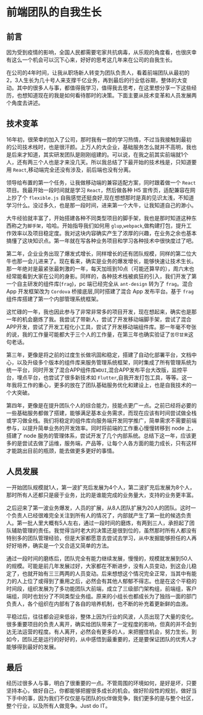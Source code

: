 # 前端团队的自我生长

## 前言

因为受到疫情的影响，全国人民都需要宅家共抗病毒，从乐观的角度看，也很庆幸有这么一个机会可以沉下心来，好好的思考这几年来在公司的自我生长。

在公司的4年时间，让我从职场新人转变为团队负责人，看着前端团队从最初的2，3人生长为几十号人来支撑千亿业务，再到最后的行业低谷期，整体的大变动。其中的很多人与事，都值得我学习，值得我去思考，在这里想分享一下这些经历，也想知道现在的我是如何看待那时的决策。下面主要从技术变革和人员发展两个角度去讲述。

## 技术变革

16年初，很荣幸的加入了公司，那时我有一腔的学习热情，不过当我接触到最初的公司技术栈时，也是很汗颜。上万人的大企业，基础服务怎么就并不高明，我也是后来才知道，其实研发团队是刚刚组建的。可以说，在我之前其实前端就1个人，还有两三个人也是才来没几天。所以我总结了下最开始的技术栈是，只知道要用 `React`,移动端完全还没有涉及，前后端也没有分离。

领导给布置的第一个任务，让我做移动端的兼容适配方案，同时跟着做一个 `React` 项目。我最开始一段时间就是学习 `React`，然后做各种 H5 宣传页，适配兼容在网上抄了个 `flexible.js` 自我感觉还挺良好,现在想想那时是真的见识太浅，不知道学习什么。没过多久，也是那一段时间，进来第一个大牛，让我知道自己的渺小。

大牛经验就丰富了，开始搭建各种不同类型项目的脚手架，我也是那时知道这种东西称之为`脚手架`，哈哈。开始指导我们如何用 `glup`,`webpack`,做构建打包，提升工作效率以及项目稳定度。我对这块内容确实产生了浓厚的兴趣，在业务之余也基本搞懂了这块知识点。第一年就在写各种业务项目和学习各种技术中很快度过了吧。

第二年，企业业务出现了爆发式增长，同样增长的还有团队规模，同样的第二位大牛也那一会儿进来了。现在看来，确实是业务的爆发增长，能够快速让技术生长。那一年绝对是最紧张最刺激的一年，每天加班到10点（可能还算早的），周六末也经常能看到大家在公司的身影。同样的，各种技术栈被疯狂的引入，我们开发了第一个自主研发的组件库(`frag`)，pc 端已经完全从 `ant-design` 转为了 `frag`。混合 App 开发框架改为 `Cordova` 桥接底层,同时搭建了混合 App 发布平台。基于 `frag` 组件库搭建了第一个内部管理系统框架。

这忙碌的一年，我也因此参与了非常非常多的项目开发，现在想起来，确实也是那一年的机会磨炼了我。我尝试了带新人，尝试了开发移动端脚手架，尝试了混合APP开发，尝试了开发工程化小工具，尝试了开发移动端组件库。那一年毫不夸张的说，我的工作量可能都大于三个人的工作量，在第三年也确实验证了`苦尽甘来`这句老话。

第三年，更像是将之前的过度生长做巩固和稳定，搭建了自动化部署平台，文档中心，以及升级多个版本的组件库来服务管理系统框架，同时集成了所有管理系统为统一平台，同时开发了混合APP组件库`WDUI`,混合APP发布平台大改版，监控平台，埋点平台，也尝试了很多新技术如 `Flutter`,自我开发打包工具，等等。这一年我将工作的重心，更多的放在了团队基础服务优化和建设上，也是自我技术的一个大突破。

第四年，更像是在提升团队个人的综合能力，技能点更广一点。之前已经将必要的一些基础服务都做了搭建，能够满足基本业务需求，而现在应该有时间尝试做全栈或学习做全栈。我们将稳定的组件库向服务端开发同学推广，简单需求不需要前端参与，以提升简单业务的开发效率。同时将前端的工作重心慢慢转移到 node 上，搭建了 node 服务的管理体系，尝试开发了几个内部系统。总结下这一年，应该更多的是尝试去做了运维，服务端，产品等，让每个人各方面的能力成长，只有这样才能跳出目前的瓶颈，能去做更多更好的事情。

## 人员发展

一开始团队规模就1人，第一波扩充后发展为4个人，第二波扩充后发展为8个人，那时所有人还都只是疲于业务，比的是谁能完成的业务量大，支持的业务更丰富。

之后迎来了第一波业务爆发，人员的扩展，从8人团队扩展为20人的团队。这时一个负责人已经很难完全关注到所有人的情况了，内部就产生了第一批的候选负责人。第一批人里大概有5人左右，通过一段时间的磨炼，有两到三人，承担起了团队辅助管理的责任。我觉得当时老大的决策还是很到位的，虽然那时所有人都没有特别多的团队管理经验，但是大家都愿意去尝试去学习，从中发掘能够担任的人再好好培养，确实是一个又合适又简单的方法。

通过一段时间的磨练后，团队完全有能力继续发展，慢慢的，规模就发展到50人的规模。可能是前几年发展过好，大家都在不断进步，没有人员变动，到这会儿稳定了，也就开始有三三两两的人员变动。后来想想这个情况完全正常，当其中有能力的人上位了或得到了重用之后，必然会有其他人郁郁不得志。也是在这个平稳的时间段，组织发展为了多功能团队大前端，成立了三级部门架构组，前端组，客户端组，同时也划分了不同类型业务组。原来的小组长也都成长为了独挡一面的部门负责人，各个组织在内部有了各自的培养机制，也不断的补充着更新鲜的血液。

平稳过后，往往都会迎来低谷，整体上因为行业的风波，人员出现了大量的变化。很多重要项目的负责人离开，确实给团队带来了一定程度的影响，但真的并不会到达无法运营的程度。有人离开，必然会有更多的人，来把握住机会，努力生长。到如今，团队还是运行的好好的，从中感悟到最重要的，还是要保证团队的优秀人才能够得到最好的发展。

## 最后

经历过很多人与事，明白了很重要的一点。不管周围的环境如何，是好是坏，只要坚持本心，做好自己，你都能够把握很多成长的机会。做好阶段性的规划，做好当下手中的事，因为我们不仅仅是与团队的伙伴做竞争，我们更多的是与整个社区，整个行业，以及所有人做竞争。Just do IT。
